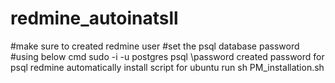 # redmine_autoinatsll
#make sure to created redmine user
#set the psql database password
#using below cmd
sudo -i -u postgres psql
\password
created password for psql
redmine automatically install script for ubuntu
run sh PM_installation.sh